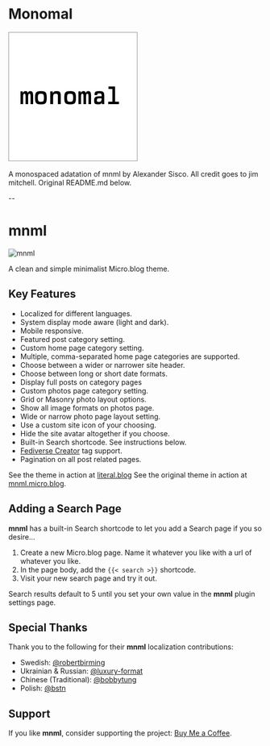 # Monomal

![monomal](https://raw.githubusercontent.com/lexpierce/monomal/main/icon.jpg)

A monospaced adatation of mnml by Alexander Sisco. All credit goes to jim mitchell. Original README.md below.

--

# mnml

![mnml](https://raw.githubusercontent.com/jimmitchell/mnml/main/icon.jpg)

A clean and simple minimalist Micro.blog theme.

## Key Features

- Localized for different languages.
- System display mode aware (light and dark).
- Mobile responsive.
- Featured post category setting.
- Custom home page category setting.
- Multiple, comma-separated home page categories are supported.
- Choose between a wider or narrower site header.
- Choose between long or short date formats.
- Display full posts on category pages
- Custom photos page category setting.
- Grid or Masonry photo layout options.
- Show all image formats on photos page.
- Wide or narrow photo page layout setting.
- Use a custom site icon of your choosing.
- Hide the site avatar altogether if you choose.
- Built-in Search shortcode. See instructions below.
- [Fediverse Creator](https://blog.joinmastodon.org/2024/07/highlighting-journalism-on-mastodon/) tag support.
- Pagination on all post related pages.

See the theme in action at [literal.blog](https://literal.blog)
See the original theme in action at [mnml.micro.blog](https://mnml.micro.blog).

## Adding a Search Page

**mnml** has a built-in Search shortcode to let you add a Search page if you so desire...

1. Create a new Micro.blog page. Name it whatever you like with a url of whatever you like.
2. In the page body, add the ``{{< search >}}`` shortcode.
3. Visit your new search page and try it out.

Search results default to 5 until you set your own value in the **mnml** plugin settings page.

## Special Thanks

Thank you to the following for their **mnml** localization contributions:

- Swedish: [@robertbirming](https://github.com/robertbirming)
- Ukrainian & Russian: [@luxury-format](https://github.com/luxury-format)
- Chinese (Traditional): [@bobbytung](https://github.com/bobbytung)
- Polish: [@bstn](https://micro.blog/bstn)

## Support

If you like **mnml**, consider supporting the project: [Buy Me a Coffee](https://buymeacoffee.com/jim.mitchell).
